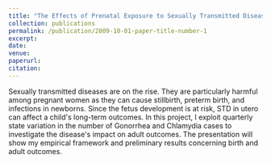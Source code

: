```yaml
---
title: "The Effects of Prenatal Exposure to Sexually Transmitted Diseases"
collection: publications
permalink: /publication/2009-10-01-paper-title-number-1
excerpt:
date: 
venue: 
paperurl: 
citation: 
---
```


Sexually transmitted diseases are on the rise. They are particularly harmful among pregnant women as they can cause stillbirth, preterm birth, and infections in newborns. Since the fetus development is at risk, STD in utero can affect a child's long-term outcomes. In this project, I exploit quarterly state variation in the number of Gonorrhea and Chlamydia cases to investigate the disease's impact on adult outcomes. The presentation will show my empirical framework and preliminary results concerning birth and adult outcomes.
